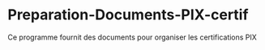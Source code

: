# Preparation-Documents-PIX-certif
Ce programme fournit des documents pour organiser les certifications PIX
